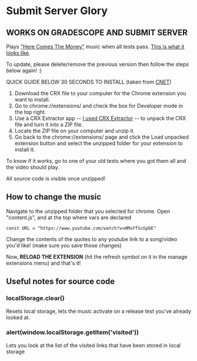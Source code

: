 # Submit Server Glory
## WORKS ON GRADESCOPE AND SUBMIT SERVER
Plays ["Here Comes The Money"](https://www.youtube.com/watch?v=HMuYfScGpbE) music when all tests pass.
[This is what it looks like](https://www.youtube.com/watch?v=djO3hJHWpl4&t=15s).

To update, please delete/remove the previous version then follow the steps below again! :)

QUICK GUIDE BELOW 30 SECONDS TO INSTALL (taken from [CNET](https://www.cnet.com/how-to/how-to-install-chrome-extensions-manually/))

1. Download the CRX file to your computer for the Chrome extension you want to install.
2. Go to chrome://extensions/ and check the box for Developer mode in the top right.
3. Use a CRX Extractor app -- [I used CRX Extractor](https://crxextractor.com/) -- to unpack the CRX file and turn it into a ZIP file.
4. Locate the ZIP file on your computer and unzip it.
5. Go back to the chrome://extensions/ page and click the Load unpacked extension button and select the unzipped folder for your extension to install it.

To know if it works, go to one of your old tests where you got them all and the video should play.

All source code is visible once unzipped!

## How to change the music
Navigate to the unzipped folder that you selected for chrome. Open "content.js", and at the top where vars are declared
```
const URL = "https://www.youtube.com/watch?v=HMuYfScGpbE"
```
Change the contents of the quotes to any youtube link to a song/video you'd like! (make sure you save those changes) 

Now, **RELOAD THE EXTENSION** (hit the refresh symbol on it in the manage extensions menu) and that's it!

## Useful notes for source code
### localStorage.clear()
 
Resets local storage, lets the music activate on a release test you've already looked at.
  
### alert(window.localStorage.getItem('visited'))
 
Lets you look at the list of the visited links that have been stored in local storage

